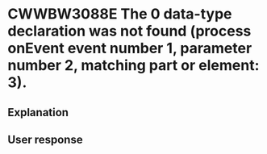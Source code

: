 # CWWBW3088E The 0 data-type declaration was not found (process onEvent event number 1, parameter number 2, matching part or element: 3).

## Explanation

## User response